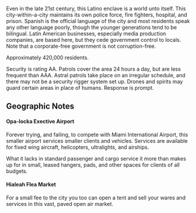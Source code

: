 Even in the late 21st century, this Latino enclave is a world unto itself. This city-within-a-city maintains its own police force, fire fighters, hospital, and prison. Spanish is the official language of the city and most residents speak any other language poorly, though the younger generations tend to be bilingual. Latin American businesses, especially media production companies, are based here, but they cede government control to locals. Note that a corporate-free government is not corruption-free.  
  
Approximately 420,000 residents.   
  
Security is rating AA. Patrols cover the area 24 hours a day, but are less frequent than AAA. Astral patrols take place on an irregular schedule, and there may not be a security rigger system set up. Drones and spirits may guard certain areas in place of humans. Response is prompt.

## Geographic Notes

#### Opa-locka Exective Airport

Forever trying, and failing, to compete with Miami International Airport, this smaller airport services smaller clients and vehicles. Services are available for fixed wing aircraft, helicopters, ultralights, and airships.  
  
What it lacks in standard passenger and cargo service it more than makes up for in small, leased hangers, pads, and other spaces for clients of all budgets.

#### Hialeah Flea Market

For a small fee to the city you too can open a tent and sell your wares and services in this vast, paved open air market.